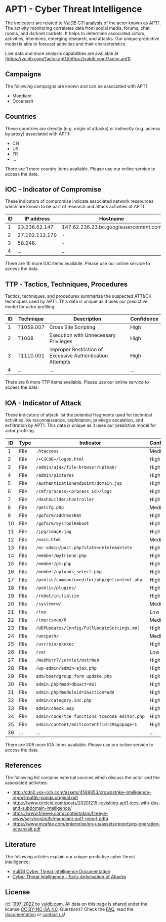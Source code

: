 # APT1 - Cyber Threat Intelligence

The indicators are related to [VulDB CTI analysis](https://vuldb.com/?kb.cti) of the actor known as [APT1](https://vuldb.com/?actor.apt1). The activity monitoring correlates data from social media, forums, chat rooms, and darknet markets. It helps to determine associated actors, activities, intentions, emerging research, and attacks. Our unique predictive model is able to forecast activities and their characteristics.

Live data and more analysis capabilities are available at [https://vuldb.com/?actor.apt1](https://vuldb.com/?actor.apt1)

## Campaigns

The following campaigns are known and can be associated with APT1:

* Mandiant
* Oceansalt

## Countries

These countries are directly (e.g. origin of attacks) or indirectly (e.g. access by proxy) associated with APT1:

* CN
* US
* FR
* ...

There are 1 more country items available. Please use our online service to access the data.

## IOC - Indicator of Compromise

These indicators of compromise indicate associated network ressources which are known to be part of research and attack activities of APT1.

ID | IP address | Hostname | Confidence
-- | ---------- | -------- | ----------
1 | 23.236.62.147 | 147.62.236.23.bc.googleusercontent.com | Medium
2 | 27.102.112.179 | - | High
3 | 58.246. | - | High
4 | ... | ... | ...

There are 10 more IOC items available. Please use our online service to access the data.

## TTP - Tactics, Techniques, Procedures

Tactics, techniques, and procedures summarize the suspected ATT&CK techniques used by APT1. This data is unique as it uses our predictive model for actor profiling.

ID | Technique | Description | Confidence
-- | --------- | ----------- | ----------
1 | T1059.007 | Cross Site Scripting | High
2 | T1068 | Execution with Unnecessary Privileges | High
3 | T1110.001 | Improper Restriction of Excessive Authentication Attempts | High
4 | ... | ... | ...

There are 6 more TTP items available. Please use our online service to access the data.

## IOA - Indicator of Attack

These indicators of attack list the potential fragments used for technical activities like reconnaissance, exploitation, privilege escalation, and exfiltration by APT1. This data is unique as it uses our predictive model for actor profiling.

ID | Type | Indicator | Confidence
-- | ---- | --------- | ----------
1 | File | `.htaccess` | Medium
2 | File | `/+CSCOE+/logon.html` | High
3 | File | `/admin/ajax/file-browser/upload/` | High
4 | File | `/admin/pictures` | High
5 | File | `/authenticationendpoint/domain.jsp` | High
6 | File | `/cmf/process/<process_id>/logs` | High
7 | File | `/dashbuilder/Controller` | High
8 | File | `/getcfg.php` | Medium
9 | File | `/goform/addressNat` | High
10 | File | `/goform/SysToolReboot` | High
11 | File | `/jpg/image.jpg` | High
12 | File | `/main.html` | Medium
13 | File | `/mc-admin/post.php?state=delete&delete` | High
14 | File | `/member/myfriend.php` | High
15 | File | `/member/pm.php` | High
16 | File | `/member/uploads_select.php` | High
17 | File | `/public/common/umeditor/php/getcontent.php` | High
18 | File | `/public/plugins/` | High
19 | File | `/robot/initialize` | High
20 | File | `/systemrw/` | Medium
21 | File | `/tmp` | Low
22 | File | `/tmp/csman/0` | Medium
23 | File | `/UDPUpdates/Config/FullUpdateSettings.xml` | High
24 | File | `/uncpath/` | Medium
25 | File | `/usr/bin/pkexec` | High
26 | File | `/var` | Low
27 | File | `/WebMstr7/servlet/mstrWeb` | High
28 | File | `/wp-admin/admin-ajax.php` | High
29 | File | `adm/boardgroup_form_update.php` | High
30 | File | `admin.php?mod=db&act=del` | High
31 | File | `admin.php?moduleid=2&action=add` | High
32 | File | `admin/category.inc.php` | High
33 | File | `admin/check.asp` | High
34 | File | `admin/code/tce_functions_tcecode_editor.php` | High
35 | File | `admin/content/editcontent?id=29&gopage=1` | High
36 | ... | ... | ...

There are 308 more IOA items available. Please use our online service to access the data.

## References

The following list contains external sources which discuss the actor and the associated activities:

* http://cdn0.vox-cdn.com/assets/4589853/crowdstrike-intelligence-report-putter-panda.original.pdf
* https://www.circleid.com/posts/20201215-revisiting-apt1-iocs-with-dns-and-subdomain-intelligence/
* https://www.fireeye.com/content/dam/fireeye-www/services/pdfs/mandiant-apt1-report.pdfa
* https://www.mcafee.com/enterprise/en-us/assets/reports/rp-operation-oceansalt.pdf

## Literature

The following articles explain our unique predictive cyber threat intelligence:

* [VulDB Cyber Threat Intelligence Documentation](https://vuldb.com/?kb.cti)
* [Cyber Threat Intelligence - Early Anticipation of Attacks](https://www.scip.ch/en/?labs.20201022)

## License

(c) [1997-2022](https://vuldb.com/?kb.changelog) by [vuldb.com](https://vuldb.com/?kb.about). All data on this page is shared under the license [CC BY-NC-SA 4.0](https://creativecommons.org/licenses/by-nc-sa/4.0/). Questions? Check the [FAQ](https://vuldb.com/?kb.faq), read the [documentation](https://vuldb.com/?kb) or [contact us](https://vuldb.com/?contact)!
